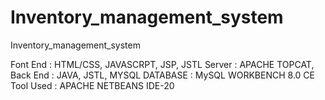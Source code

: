 # Inventory_management_system
Inventory_management_system

Font End : HTML/CSS, JAVASCRPT, JSP, JSTL 
Server : APACHE TOPCAT, 
Back End : JAVA, JSTL, MYSQL
DATABASE : MySQL WORKBENCH 8.0 CE
Tool Used : APACHE NETBEANS IDE-20

